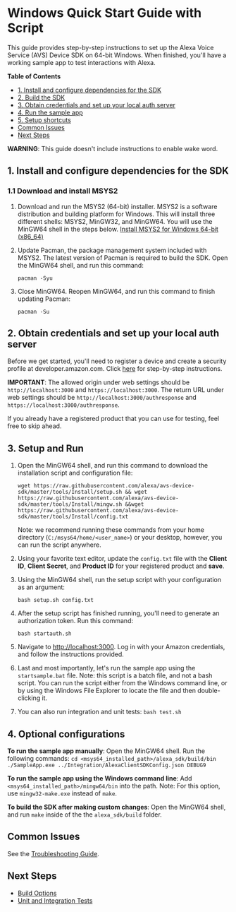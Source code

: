 # Windows Quick Start Guide with Script

This guide provides step-by-step instructions to set up the Alexa Voice Service (AVS) Device SDK on 64-bit Windows. When finished, you'll have a working sample app to test interactions with Alexa.

**Table of Contents**
* [1. Install and configure dependencies for the SDK](#1-install-and-configure-dependencies-for-the-sdk)
* [2. Build the SDK](#2-build-the-sdk)
* [3. Obtain credentials and set up your local auth server](#3-obtain-credentials-and-set-up-your-local-auth-server)
* [4. Run the sample app](#4-run-the-sample-app)
* [5. Setup shortcuts](#5-setup-shortcuts)
* [Common Issues](#common-issues)
* [Next Steps](#next-steps)

**WARNING**: This guide doesn't include instructions to enable wake word.

## 1. Install and configure dependencies for the SDK

### 1.1 Download and install MSYS2

1. Download and run the MSYS2 (64-bit) installer. MSYS2 is a software distribution and building platform for Windows. This will install three different shells: MSYS2, MinGW32, and MinGW64. You will use the MinGW64 shell in the steps below.
[Install MSYS2 for Windows 64-bit (x86_64)](http://www.msys2.org/)

2. Update Pacman, the package management system included with MSYS2. The latest version of Pacman is required to build the SDK. Open the MinGW64 shell, and run this command:

    ```
    pacman -Syu
    ```

3. Close MinGW64. Reopen MinGW64, and run this command to finish updating Pacman:

    ```
    pacman -Su
    ```

## 2. Obtain credentials and set up your local auth server
Before we get started, you'll need to register a device and create a security profile at developer.amazon.com. Click [here](https://github.com/alexa/alexa-avs-sample-app/wiki/Create-Security-Profile) for step-by-step instructions.

**IMPORTANT**: The allowed origin under web settings should be `http://localhost:3000` and `https://localhost:3000`. The return URL under web settings should be `http://localhost:3000/authresponse` and `https://localhost:3000/authresponse`.

If you already have a registered product that you can use for testing, feel free to skip ahead.

## 3. Setup and Run
1. Open the MinGW64 shell, and run this command to download the installation script and configuration file:
    ```
    wget https://raw.githubusercontent.com/alexa/avs-device-sdk/master/tools/Install/setup.sh && wget https://raw.githubusercontent.com/alexa/avs-device-sdk/master/tools/Install/mingw.sh &&wget https://raw.githubusercontent.com/alexa/avs-device-sdk/master/tools/Install/config.txt
    ```
    Note: we recommend running these commands from your home directory (`C:/msys64/home/<user_name>`) or your desktop, however, you can run the script anywhere.

2. Using your favorite text editor, update the `config.txt` file with the **Client ID**, **Client Secret**, and **Product ID** for your registered product and **save**.

3. Using the MinGW64 shell, run the setup script with your configuration as an argument:
    ```
    bash setup.sh config.txt
    ```

4. After the setup script has finished running, you'll need to generate an authorization token. Run this command:
    ```
    bash startauth.sh
    ```
    
5. Navigate to [http://localhost:3000](http://localhost:3000). Log in with your Amazon credentials, and follow the instructions provided.

6. Last and most importantly, let's run the sample app using the `startsample.bat` file. Note: this script is a batch file, and not a bash script. You can run the script either from the Windows command line, or by using the Windows File Explorer to locate the file and then double-clicking it.

7. You can also run integration and unit tests:
    `bash test.sh`

## 4. Optional configurations
**To run the sample app manually**:
Open the MinGW64 shell. Run the following commands:
`cd <msys64_installed_path>/alexa_sdk/build/bin`
`./SampleApp.exe ../Integration/AlexaClientSDKConfig.json DEBUG9`

**To run the sample app using the Windows command line**:
Add `<msys64_installed_path>/mingw64/bin` into the path. Note: For this option, use `mingw32-make.exe` instead of `make`.

**To build the SDK after making custom changes**:
Open the MinGW64 shell, and run `make` inside of the the `alexa_sdk/build` folder.

## Common Issues

See the [Troubleshooting Guide](https://github.com/alexa/avs-device-sdk/wiki/Troubleshooting-Guide).

## Next Steps

* [Build Options](https://github.com/alexa/avs-device-sdk/wiki/Build-Options)
* [Unit and Integration Tests](https://github.com/alexa/avs-device-sdk/wiki/Unit-and-Integration-Tests)  
